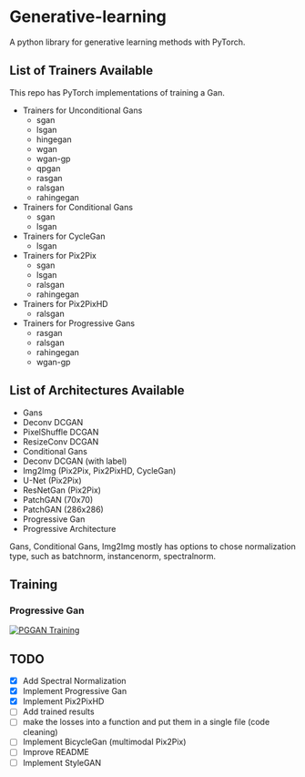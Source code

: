 # Generative-learning
A python library for generative learning methods with PyTorch.

## List of Trainers Available
This repo has PyTorch implementations of training a Gan.
- Trainers for Unconditional Gans
  - sgan
  - lsgan
  - hingegan
  - wgan
  - wgan-gp
  - qpgan
  - rasgan
  - ralsgan
  - rahingegan
- Trainers for Conditional Gans
  - sgan
  - lsgan
- Trainers for CycleGan
  - lsgan
- Trainers for Pix2Pix
  - sgan
  - lsgan
  - ralsgan
  - rahingegan
- Trainers for Pix2PixHD
  - ralsgan
- Trainers for Progressive Gans
  - rasgan
  - ralsgan
  - rahingegan
  - wgan-gp
  
## List of Architectures Available
- Gans
 - Deconv DCGAN
 - PixelShuffle DCGAN
 - ResizeConv DCGAN
- Conditional Gans
 - Deconv DCGAN (with label)
- Img2Img (Pix2Pix, Pix2PixHD, CycleGan)
 - U-Net (Pix2Pix)
 - ResNetGan (Pix2Pix)
 - PatchGAN (70x70)
 - PatchGAN (286x286)
- Progressive Gan
 - Progressive Architecture
 
Gans, Conditional Gans, Img2Img mostly has options to chose normalization type, such as batchnorm, instancenorm, spectralnorm.

## Training
### Progressive Gan
[![PGGAN Training](https://img.youtube.com/vi/WUYDf0E7e9Q/0.jpg)](https://www.youtube.com/watch?v=WUYDf0E7e9Q)

## TODO
- [x] Add Spectral Normalization
- [x] Implement Progressive Gan
- [x] Implement Pix2PixHD
- [ ] Add trained results
- [ ] make the losses into a function and put them in a single file (code cleaning)
- [ ] Implement BicycleGan (multimodal Pix2Pix)
- [ ] Improve README
- [ ] Implement StyleGAN
